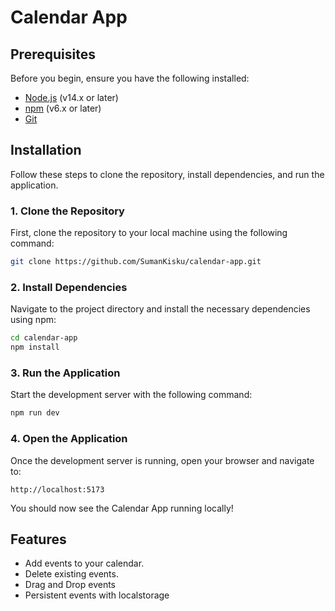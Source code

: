 # Calendar App

## Prerequisites

Before you begin, ensure you have the following installed:

- [Node.js](https://nodejs.org/) (v14.x or later)
- [npm](https://www.npmjs.com/) (v6.x or later)
- [Git](https://git-scm.com/)

## Installation

Follow these steps to clone the repository, install dependencies, and run the application.

### 1. Clone the Repository

First, clone the repository to your local machine using the following command:

```bash
git clone https://github.com/SumanKisku/calendar-app.git
```

### 2. Install Dependencies

Navigate to the project directory and install the necessary dependencies using npm:

```bash
cd calendar-app
npm install
```

### 3. Run the Application

Start the development server with the following command:

```bash
npm run dev
```

### 4. Open the Application

Once the development server is running, open your browser and navigate to:

```
http://localhost:5173
```

You should now see the Calendar App running locally!

## Features

- Add events to your calendar.
- Delete existing events.
- Drag and Drop events
- Persistent events with localstorage